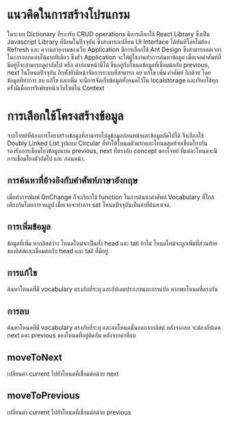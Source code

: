 # แนวคิดในการสร้างโปรแกรม
ในระบบ Dictionary ที่รองรับ CRUD operations มีการเลือกใช้ React Library ซึ่งเป็น Javascript Library ที่นิยมในปัจจุบัน ซึ่งสามารถเปลี่ยน UI Interface ได้ทันทีโดยไม่ต้อง Refresh และ ความสวยงามของเว็บ Application มีการเลือกใช้ Ant Design ซึ่งสามารถลดเวลาในการออกแบบได้มากทีเดียว 
ซึ่งตัว Application จะให้ผู้ใชงานทำการค้นหาข้อมูล เมื่อเจอคำศัพท์ที่มีอยู่ก็จะสามารถดูคำถัดไป หรือ คำก่อนหน้านี้ได้ ขึ้นอยู่กับโหนดข้อมูลที่เชื่อมต่อกับ previous, next ในโหนดปัจจุบัน อีกทั้งยังมีหน้าจัดการระบบที่สามารถ ลบ แก้ไข เพิ่ม คำศัพท์ อีกด้วย 
โดยข้อมูลทีทำการ ลบ แก้ไข และเพิ่ม จะมีการจัดเก็บข้อมูลทั้งหมดไว้ใน localstorage และเรียกใช้ทุกครั้งมีเมื่อการรีเฟรชหน้าเว็บไซต์ใน Context

# การเลือกใช้โครงสร้างข้อมูล
จากโจทย์ที่ต้องการโครงสร้างข้อมูลที่สามารถไปดูข้อมูลก่อนหน้าและข้อมูลถัดไปได้ จึงเลือกใช้ Doubly Linked List รูปแบบ Circular ที่ทำให้โหนดตัวแรกและโหนดสุดท้ายเชื่อมโยงกัน 
รองรับการเชื่อมโยงข้อมูลแบบ previous, next ที่ตรงกับ concept ของโจทย์ ที่แต่ละโหนดจะมีการเชื่อมโยงตัวถัดไป และ ก่อนหน้า.

## การค้นหาที่อ้างอิงกับคำศัพท์ภาษาอังกฤษ
เมื่อทำการพิมพ์ OnChange ก็จะเรียกใช้ function ในการค้นหาคำศัพท์ Vocabulary ที่ใกล้เคียงกันโดยการวนลูป เมื่อเจอจะทำการ set โหนดปัจจุบันเป็นค่าที่ค้นหาเจอ.

## การเพิ่มข้อมูล
ข้อมูลที่เพิ่ม หากลิสต์ว่าง โหนดใหม่จะเป็นทั้ง head และ tail ถ้าไม่ โหนดใหม่จะถูกเพิ่มที่ส่วนท้ายของลิสต์และเชื่อมต่อกับ head และ tail ที่มีอยู่.

## การแก้ไข
ค้นหาโหนดที่มี vocabulary ตรงกับที่ระบุ และอัปเดตประเภทและการแปล หากพบโหนดที่ตรงกัน

## การลบ
ค้นหาโหนดที่มี vocabulary ตรงกับที่ระบุ และลบโหนดนั้นออกจากลิสต์ หลังจากลบ จะต้องอัปเดต next และ previous ของโหนดที่อยู่ติดกัน หลังจากค่าที่ลบ

## moveToNext
เปลี่ยนค่า current ไปยังโหนดที่เชื่อมต่อด้วย next

## moveToPrevious
เปลี่ยนค่า current ไปยังโหนดที่เชื่อมต่อด้วย previous
